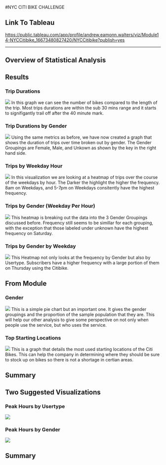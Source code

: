 #NYC CITI BIKE CHALLENGE

## Link To Tableau
https://public.tableau.com/app/profile/andrew.eamonn.walters/viz/Module14-NYCCitibike_16673480827420/NYCCitibike?publish=yes

-----------------------------------------------------------------------------------------------------------------------------


## Overview of Statistical Analysis


## Results

### Trip Durations
![](https://github.com/Andrew-E-Walters/bikesharing/blob/main/Images/Trip%20Duration.png)
In this graph we can see the number of bikes compared to the length of the trip. Most trips durations are within the sub 30 mins range and it starts to signifigantly trail off after the 40 minute mark. 


### Trip Durations by Gender
![](https://github.com/Andrew-E-Walters/bikesharing/blob/main/Images/Duration%20by%20Gender.png)
Using the same metrics as before, we have now created a graph that shows the duration of trips over time broken out by gender. The Gender Groupings are Female, Male, and Unkown as shown by the key in the right hand side. 


### Trips by Weekday Hour
![](https://github.com/Andrew-E-Walters/bikesharing/blob/main/Images/Trips%20by%20Weekday%20Hour.png)
In this visualization we are looking at a heatmap of trips over the course of the weekdays by hour. The Darker the highlight the higher the frequency. 8am on Weekdays, and 5-7pm on Weekdays consitently have the highest frequency. 


### Trips by Gender (Weekday Per Hour)
![](https://github.com/Andrew-E-Walters/bikesharing/blob/main/Images/Gender%20Weekday%20by%20Hour.png)
This heatmap is breaking out the data into the 3 Gender Groupings discussed before. Frequency still seems to be simillar for each grouping, with the exception that those labeled under unknown have the highest frequency on Saturday. 



### Trips by Gender by Weekday
![](https://github.com/Andrew-E-Walters/bikesharing/blob/main/Images/Gender%20by%20Weekday.png)
This Heatmap not only looks at the frequency by Gender but also by Usertype. Subscribers have a higher frequency with a large portion of them on Thursday using the Citibike. 


## From Module 
### Gender
![](https://github.com/Andrew-E-Walters/bikesharing/blob/main/Images/Gender.png)
This is a simple pie chart but an important one. It gives the gender groupings and the proportion of the sample population that they are. This will help our other analysis to give some perspective on not only when people use the service, but who uses the service. 


### Top Starting Locations
![](https://github.com/Andrew-E-Walters/bikesharing/blob/main/Images/Top%20Starting%20Locations.png)
This is a graph that details the most used starting locations of the Citi Bikes. This can help the company in determining where they should be sure to stock up on bikes so there is not a shortage in certian areas. 

## Summary


## Two Suggested Visualizations 
### Peak Hours by Usertype
![](https://github.com/Andrew-E-Walters/bikesharing/blob/main/Images/By%20Usertype.png)
### Peak Hours by Gender
![](https://github.com/Andrew-E-Walters/bikesharing/blob/main/Images/Peak%20Hours%20by%20Gender.png)

## Summary 


